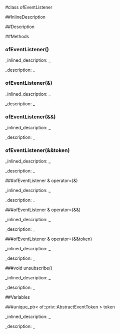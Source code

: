 #class ofEventListener


<!--
_visible: True_
_advanced: False_
_istemplated: False_
_extends: _
-->

##InlineDescription






##Description





##Methods



### ofEventListener()

<!--
_syntax: ofEventListener()_
_name: ofEventListener_
_returns: _
_returns_description: _
_parameters: _
_access: public_
_version_started: 0.10.0_
_version_deprecated: _
_summary: _
_constant: False_
_static: False_
_visible: True_
_advanced: False_
-->

_inlined_description: _







_description: _







<!----------------------------------------------------------------------------->

### ofEventListener(&)

<!--
_syntax: ofEventListener(&)_
_name: ofEventListener_
_returns: _
_returns_description: _
_parameters: const ofEventListener &_
_access: public_
_version_started: 0.10.0_
_version_deprecated: _
_summary: _
_constant: False_
_static: False_
_visible: True_
_advanced: False_
-->

_inlined_description: _







_description: _







<!----------------------------------------------------------------------------->

### ofEventListener(&&)

<!--
_syntax: ofEventListener(&&)_
_name: ofEventListener_
_returns: _
_returns_description: _
_parameters: ofEventListener &&_
_access: public_
_version_started: 0.10.0_
_version_deprecated: _
_summary: _
_constant: False_
_static: False_
_visible: True_
_advanced: False_
-->

_inlined_description: _







_description: _







<!----------------------------------------------------------------------------->

### ofEventListener(&&token)

<!--
_syntax: ofEventListener(&&token)_
_name: ofEventListener_
_returns: _
_returns_description: _
_parameters: unique_ptr< of::priv::AbstractEventToken > &&token_
_access: public_
_version_started: 0.10.0_
_version_deprecated: _
_summary: _
_constant: False_
_static: False_
_visible: True_
_advanced: False_
-->

_inlined_description: _







_description: _







<!----------------------------------------------------------------------------->

###ofEventListener & operator=(&)

<!--
_syntax: operator=(&)_
_name: operator=_
_returns: ofEventListener &_
_returns_description: _
_parameters: const ofEventListener &_
_access: public_
_version_started: 0.10.0_
_version_deprecated: _
_summary: _
_constant: False_
_static: False_
_visible: True_
_advanced: False_
-->

_inlined_description: _







_description: _







<!----------------------------------------------------------------------------->

###ofEventListener & operator=(&&)

<!--
_syntax: operator=(&&)_
_name: operator=_
_returns: ofEventListener &_
_returns_description: _
_parameters: ofEventListener &&_
_access: public_
_version_started: 0.10.0_
_version_deprecated: _
_summary: _
_constant: False_
_static: False_
_visible: True_
_advanced: False_
-->

_inlined_description: _







_description: _







<!----------------------------------------------------------------------------->

###ofEventListener & operator=(&&token)

<!--
_syntax: operator=(&&token)_
_name: operator=_
_returns: ofEventListener &_
_returns_description: _
_parameters: unique_ptr< of::priv::AbstractEventToken > &&token_
_access: public_
_version_started: 0.10.0_
_version_deprecated: _
_summary: _
_constant: False_
_static: False_
_visible: True_
_advanced: False_
-->

_inlined_description: _







_description: _







<!----------------------------------------------------------------------------->

###void unsubscribe()

<!--
_syntax: unsubscribe()_
_name: unsubscribe_
_returns: void_
_returns_description: _
_parameters: _
_access: public_
_version_started: 0.10.0_
_version_deprecated: _
_summary: _
_constant: False_
_static: False_
_visible: True_
_advanced: False_
-->

_inlined_description: _







_description: _







<!----------------------------------------------------------------------------->

##Variables



###unique_ptr< of::priv::AbstractEventToken > token

<!--
_name: token_
_type: unique_ptr< of::priv::AbstractEventToken >_
_access: private_
_version_started: 0.10.0_
_version_deprecated: _
_summary: _
_visible: True_
_constant: False_
_advanced: False_
-->

_inlined_description: _







_description: _







<!----------------------------------------------------------------------------->

